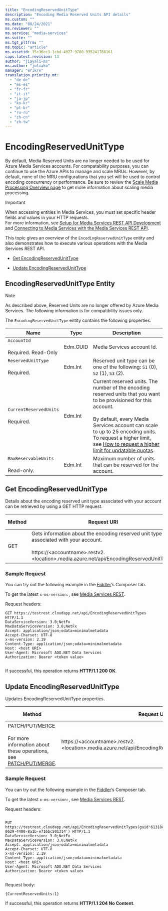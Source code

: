 ```yaml
---
title: "EncodingReservedUnitType"
description: "Encoding Media Reserved Units API details"
ms.custom: ""
ms.date: "08/24/2021"
ms.reviewer: ""
ms.service: "media-services"
ms.suite: ""
ms.tgt_pltfrm: ""
ms.topic: "article"
ms.assetid: 15c36cc3-1cbd-4927-9780-935241768161
caps.latest.revision: 13
author: "jiayali-ms"
ms.author: "juliako"
manager: "erikre"
translation.priority.mt: 
  - "de-de"
  - "es-es"
  - "fr-fr"
  - "it-it"
  - "ja-jp"
  - "ko-kr"
  - "pt-br"
  - "ru-ru"
  - "zh-cn"
  - "zh-tw"
---
```

# EncodingReservedUnitType
By default, Media Reserved Units are no longer needed to be used for Azure Media Services accounts. For compatability purposes, you can continue to use the Azure APIs to manage and scale MRUs. However, by default, none of the MRU configurations that you set will be used to control encoding concurrency or performance. Be sure to review the [Scale Media Processing Overview page](~/azure-docs-pr/articles/media-services/previous/media-services-scale-media-processing-overview.md) to get more information about scaling media processing.
  
> [!IMPORTANT]
> When accessing entities in Media Services, you must set specific header fields and values in your HTTP requests. <br/>For more information, see [Setup for Media Services REST API Development](~/azure-docs-pr/articles/media-services/previous/media-services-rest-how-to-use.md) and [Connecting to Media Services with the Media Services REST API](~/azure-docs-pr/articles/media-services/previous/media-services-use-aad-auth-to-access-ams-api.md).  

This topic gives an overview of the `EncodingReservedUnitType` entity and also demonstrates how to execute various operations with the Media Services REST API.  
  
* [Get EncodingReservedUnitType](#get_EncodingReservedUnitType)  
  
* [Update EncodingReservedUnitType](#update_EncodingReservedUnitType)  
  
## EncodingReservedUnitType Entity

> [!Note]
> As described above, Reserved Units are no longer offered by Azure Media Services. The following information is for compatibility issues only.

The `EncodingReservedUnitType` entity contains the following properties.  
  
|Name|Type|Description|  
|----------|----------|-----------------|  
|`AccountId`<br /><br /> Required. Read-Only|Edm.GUID|Media Services account Id.|  
|`ReservedUnitType`<br /><br /> Required.|Edm.Int|Reserved unit type can be one of the following: `S1` (0), `S2` (1), `S3` (2).|  
|`CurrentReservedUnits`<br /><br /> Required.|Edm.Int|Current reserved units. The number of the encoding reserved units that you want to be provisioned for this account.<br /><br /> By default, every Media Services account can scale to up to 25 encoding units. To request a higher limit, see [How to request a higher limit for updatable quotas](https://msdn.microsoft.com/82f7e538-6bdf-4883-aa50-24574cc4996e).|  
|`MaxReservableUnits`<br /><br /> Read-only.|Edm.Int|Maximum number of units that can be reserved for the account.|  
  
##  <a name="get_EncodingReservedUnitType"></a> Get EncodingReservedUnitType  
 Details about the encoding reserved unit type associated with your account can be retrieved by using a GET HTTP request.  
  
|Method|Request URI|HTTP Version|  
|------------|-----------------|------------------|  
|GET|Gets information about the encoding reserved unit type associated with your account.<br /><br /> https://&lt;accountname&gt;.restv2.&lt;location&gt;.media.azure.net/api/EncodingReservedUnitTypes|HTTP/1.1|  
  
### Sample Request  
  

 You can try out the following example in the [Fiddler](http://www.telerik.com/download/fiddler)’s Composer tab.  
  
 To get the latest `x-ms-version:`, see [Media Services REST](../operations/azure-media-services-rest-api-reference.md).  
  
 Request headers:  
  
```  
GET https://testrest.cloudapp.net/api/EncodingReservedUnitTypes HTTP/1.1  
DataServiceVersion: 3.0;NetFx  
MaxDataServiceVersion: 3.0;NetFx  
Accept: application/json;odata=minimalmetadata  
Accept-Charset: UTF-8  
x-ms-version: 2.19  
Content-Type: application/json;odata=minimalmetadata  
Host: <host URI>  
User-Agent: Microsoft ADO.NET Data Services  
Authorization: Bearer <token value>  
  
```  
  
 If successful, this operation returns **HTTP/1.1 200 OK**.  
  
##  <a name="update_EncodingReservedUnitType"></a> Update EncodingReservedUnitType  
 Updates EncodingReservedUnitType properties.  
  
|Method|Request URI|HTTP Version|  
|------------|-----------------|------------------|  
|PATCH/PUT/MERGE<br /><br /> For more information about these operations, see [PATCH/PUT/MERGE](https://msdn.microsoft.com/library/dd541276.aspx).|https://&lt;accountname&gt;.restv2.&lt;location&gt;.media.azure.net/api/EncodingReservedUnitTypes(guid'*accountid*')|HTTP/1.1|  
  
### Sample Request  

 You can try out the following example in the [Fiddler](http://www.telerik.com/download/fiddler)’s Composer tab.  
  
 To get the latest `x-ms-version:`, see [Media Services REST](../operations/azure-media-services-rest-api-reference.md).  
  
 Request headers:  
  
```  
  
PUT https://testrest.cloudapp.net/api/EncodingReservedUnitTypes(guid'61318ce3-0629-4400-8a1b-e716bc501314') HTTP/1.1  
DataServiceVersion: 3.0;NetFx  
MaxDataServiceVersion: 3.0;NetFx  
Accept: application/json;odata=minimalmetadata  
Accept-Charset: UTF-8  
x-ms-version: 2.19  
Content-Type: application/json;odata=minimalmetadata  
Host: <host URI>  
User-Agent: Microsoft ADO.NET Data Services  
Authorization: Bearer <token value>  
  
```  
  
 Request body:  
  
```  
{CurrentReservedUnits:1}  
```  
  
 If successful, this operation returns **HTTP/1.1 204 No Content**.